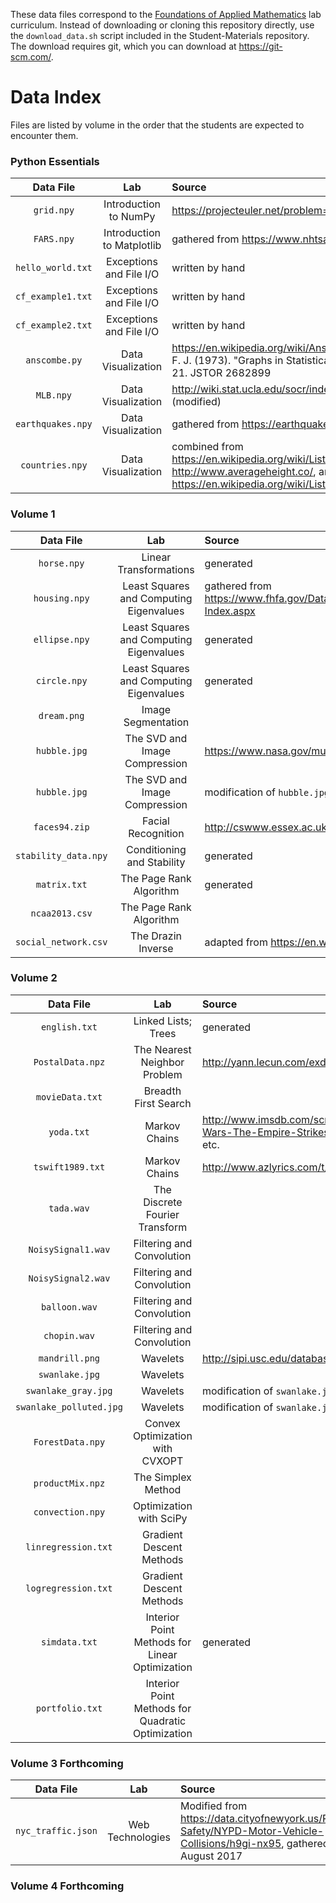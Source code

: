 These data files correspond to the [Foundations of Applied Mathematics](https://foundations-of-applied-mathematics.github.io/) lab curriculum.
Instead of downloading or cloning this repository directly, use the `download_data.sh` script included in the Student-Materials repository.
The download requires git, which you can download at https://git-scm.com/.

# Data Index

Files are listed by volume in the order that the students are expected to encounter them.

### Python Essentials
| Data File | Lab | Source |
| :-------: | :-: | :----- |
| `grid.npy` | Introduction to NumPy | https://projecteuler.net/problem=11 |
| `FARS.npy` | Introduction to Matplotlib | gathered from https://www.nhtsa.gov/FARS |
| `hello_world.txt` | Exceptions and File I/O | written by hand |
| `cf_example1.txt` | Exceptions and File I/O | written by hand |
| `cf_example2.txt` | Exceptions and File I/O | written by hand |
| `anscombe.py` | Data Visualization | https://en.wikipedia.org/wiki/Anscombe's_quartet. Original citation: Anscombe, F. J. (1973). "Graphs in Statistical Analysis". American Statistician. 27 (1): 17–21. JSTOR 2682899 |
| `MLB.npy` | Data Visualization | http://wiki.stat.ucla.edu/socr/index.php/SOCR_Data_MLB_HeightsWeights (modified) |
| `earthquakes.npy` | Data Visualization | gathered from https://earthquake.usgs.gov/earthquakes/search/ |
| `countries.npy`   | Data Visualization | combined from https://en.wikipedia.org/wiki/List_of_countries_by_GDP_(nominal), http://www.averageheight.co/, and https://en.wikipedia.org/wiki/List_of_countries_and_dependencies_by_population |

### Volume 1
| Data File | Lab | Source |
| :-------: | :-: | :----- |
| `horse.npy` | Linear Transformations | generated |
| `housing.npy` | Least Squares and Computing Eigenvalues | gathered from https://www.fhfa.gov/DataTools/Downloads/Pages/House-Price-Index.aspx |
| `ellipse.npy` | Least Squares and Computing Eigenvalues | generated |
| `circle.npy` | Least Squares and Computing Eigenvalues | generated |
| `dream.png` | Image Segmentation | |
| `hubble.jpg` | The SVD and Image Compression | https://www.nasa.gov/multimedia/imagegallery/image_feature_2099.html |
| `hubble.jpg` | The SVD and Image Compression | modification of `hubble.jpg` |
| `faces94.zip` | Facial Recognition | http://cswww.essex.ac.uk/mv/allfaces/faces94.html |
| `stability_data.npy` | Conditioning and Stability | generated |
| `matrix.txt` | The Page Rank Algorithm | generated |
| `ncaa2013.csv` | The Page Rank Algorithm | |
| `social_network.csv` | The Drazin Inverse | adapted from https://en.wikipedia.org/wiki/Zachary%27s_karate_club |

<!-- | `plane.npy` | Differentiation | generated | -->
<!-- | `twitter_combined.txt` |  The Page Rank Algorithm | http://snap.stanford.edu/data/index.html | -->

### Volume 2
| Data File | Lab | Source |
| :-------: | :-: | :----- |
| `english.txt` | Linked Lists; Trees | generated |
| `PostalData.npz` | The Nearest Neighbor Problem | http://yann.lecun.com/exdb/mnist/ |
| `movieData.txt` | Breadth First Search| |
| `yoda.txt` | Markov Chains | http://www.imsdb.com/scripts/Star-Wars-The-Empire-Strikes-Back.html, etc. |
| `tswift1989.txt` | Markov Chains | http://www.azlyrics.com/t/taylorswift.html |
| `tada.wav` | The Discrete Fourier Transform | |
| `NoisySignal1.wav` | Filtering and Convolution | |
| `NoisySignal2.wav` | Filtering and Convolution | |
| `balloon.wav` | Filtering and Convolution | |
| `chopin.wav` | Filtering and Convolution | |
| `mandrill.png` | Wavelets | http://sipi.usc.edu/database/ |
| `swanlake.jpg` | Wavelets | |
| `swanlake_gray.jpg` | Wavelets | modification of `swanlake.jpg` |
| `swanlake_polluted.jpg` | Wavelets | modification of `swanlake.jpg` |
| `ForestData.npy` | Convex Optimization with CVXOPT | |
| `productMix.npz` | The Simplex Method | |
| `convection.npy` | Optimization with SciPy | |
| `linregression.txt` | Gradient Descent Methods | |
| `logregression.txt` | Gradient Descent Methods | |
| `simdata.txt` | Interior Point Methods for Linear Optimization | generated |
| `portfolio.txt` | Interior Point Methods for Quadratic Optimization | |

### Volume 3 Forthcoming

| Data File | Lab | Source |
| :-------: | :-: | :----- |
| `nyc_traffic.json` | Web Technologies | Modified from https://data.cityofnewyork.us/Public-Safety/NYPD-Motor-Vehicle-Collisions/h9gi-nx95, gathered August 2017 |

### Volume 4 Forthcoming

